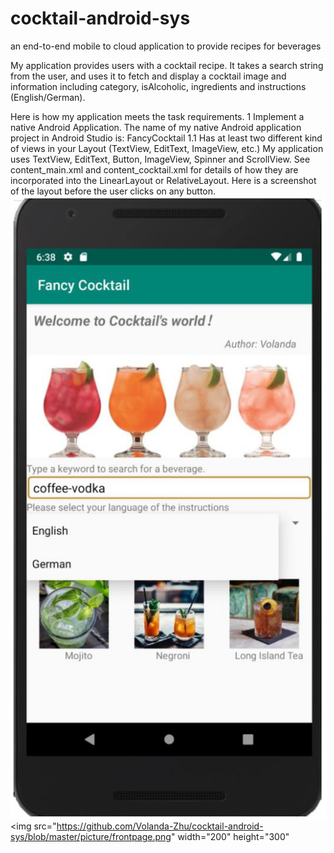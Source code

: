 # cocktail-android-sys
an end-to-end mobile to cloud application to provide recipes for beverages

My application provides users with a cocktail recipe. It takes a search string from the user, and uses it to fetch and display a cocktail image and information including category, isAlcoholic, ingredients and instructions (English/German).

Here is how my application meets the task requirements.
1 Implement a native Android Application.
The name of my native Android application project in Android Studio is:
FancyCocktail
1.1 Has at least two different kind of views in your Layout (TextView, EditText, ImageView, etc.)
My application uses TextView, EditText, Button, ImageView, Spinner and ScrollView. See content_main.xml and content_cocktail.xml for details of how they are incorporated into the LinearLayout or RelativeLayout.
Here is a screenshot of the layout before the user clicks on any button.
![img src="https://github.com/Volanda-Zhu/cocktail-android-sys/blob/master/picture/frontpage.png" width="200" height="300"](https://github.com/Volanda-Zhu/cocktail-android-sys/blob/master/picture/frontpage.png )
<img src="https://github.com/Volanda-Zhu/cocktail-android-sys/blob/master/picture/frontpage.png" width="200" height="300"
